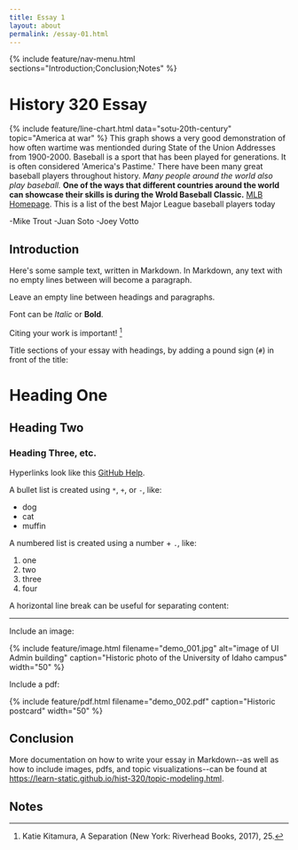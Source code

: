```yaml
---
title: Essay 1
layout: about
permalink: /essay-01.html
---
```


{% include feature/nav-menu.html sections="Introduction;Conclusion;Notes" %}

# History 320 Essay

{% include feature/line-chart.html data="sotu-20th-century" topic="America at war" %} 
This graph shows a very good demonstration of how often wartime was mentionded during State of the Union Addresses from 1900-2000.
Baseball is a sport that has been played for generations. It is often considered 'America's Pastime.' There have been many great baseball players throughout history.
*Many people around the world also play baseball.* **One of the ways that different countries around the world can showcase their skills is during the Wrold Baseball Classic.** [MLB Homepage](https://www.mlb.com/). 
This is a list of the best Major League baseball players today

-Mike Trout
-Juan Soto
-Joey Votto

## Introduction

Here's some sample text, written in Markdown.
In Markdown, any text with no empty lines between will become a paragraph.

Leave an empty line between headings and paragraphs.

Font can be *Italic* or **Bold**.

Citing your work is important! [^1]

Title sections of your essay with headings, by adding a pound sign (`#`) in front of the title:

# Heading One

## Heading Two

### Heading Three, etc.

Hyperlinks look like this [GitHub Help](https://help.github.com/).

A bullet list is created using `*`, `+`, or `-`, like:

- dog
- cat
- muffin

A numbered list is created using a number + `.`, like:

1. one
2. two
6. three
2. four

A horizontal line break can be useful for separating content:

----

Include an image:

{% include feature/image.html filename="demo_001.jpg" alt="image of UI Admin building" caption="Historic photo of the University of Idaho campus" width="50" %}

Include a pdf:

{% include feature/pdf.html filename="demo_002.pdf" caption="Historic postcard" width="50" %}

## Conclusion

More documentation on how to write your essay in Markdown--as well as how to include images, pdfs, and topic visualizations--can be found at <https://learn-static.github.io/hist-320/topic-modeling.html>.

## Notes

[^1]: Katie Kitamura, A Separation (New York: Riverhead Books, 2017), 25.

